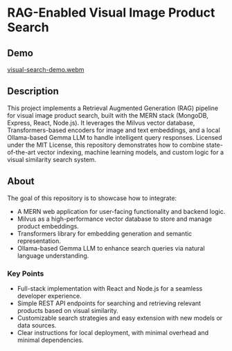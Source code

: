 # RAG-Enabled Visual Image Product Search

## Demo

[visual-search-demo.webm](https://github.com/user-attachments/assets/ef1795f7-1264-489c-be94-25bf2e1b7674)

## Description
This project implements a Retrieval Augmented Generation (RAG) pipeline for visual image product search, built with the MERN stack (MongoDB, Express, React, Node.js). It leverages the Milvus vector database, Transformers-based encoders for image and text embeddings, and a local Ollama-based Gemma LLM to handle intelligent query responses. Licensed under the MIT License, this repository demonstrates how to combine state-of-the-art vector indexing, machine learning models, and custom logic for a visual similarity search system.

## About
The goal of this repository is to showcase how to integrate:
- A MERN web application for user-facing functionality and backend logic.
- Milvus as a high-performance vector database to store and manage product embeddings.
- Transformers library for embedding generation and semantic representation.
- Ollama-based Gemma LLM to enhance search queries via natural language understanding.

### Key Points
- Full-stack implementation with React and Node.js for a seamless developer experience.
- Simple REST API endpoints for searching and retrieving relevant products based on visual similarity.
- Customizable search strategies and easy extension with new models or data sources.
- Clear instructions for local deployment, with minimal overhead and minimal dependencies.
